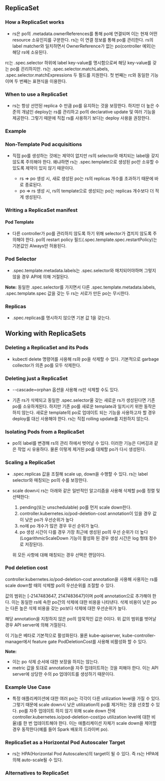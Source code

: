 ## ReplicaSet

### How a ReplicaSet works
- rs은 po의 .metadata.ownerReferences를 통해 po에 연결되며 이는 현재 어떤 resource 소유인지를 구분한다. rs는 이 연결 정보를 통해 po를 관리한다. rs의 label matcher와 일치하면서 OwnerReference가 없는 po(controller 예외)는 해당 rs에 소유된다.

rc는 .spec.selector 하위에 label key-value를 명시함으로써 해당 key-value를 갖는 po를 괸리하지만. rs는 .spec.selector.matchLabels, .spec.selector.matchExpressions 두 필드를 지원한다. 첫 번째는 rc와 동일한 기능이며 두 번째는 표현식을 이용한다.

### When to use a ReplicaSet
- rs는 항상 선언된 replica 수 만큼 po를 유지하는 것을 보장한다. 하지만 더 높은 수준의 개념인 deploy는 rs를 관리하고 po의 declarative update 및 여러 기능을 제공한다. 그렇기 때문에 직접 rs를 사용하기 보다는 deploy 사용을 권장한다.

### Example

### Non-Template Pod acquisitions
- 직접 po를 생성하는 것에는 제약이 없지만 rs의 selector와 매치되는 label을 갖지 않도록 주의해야 한다. 왜냐하면 rs는 .spec.template으로 생성된 po만 소유할 수 있도록 제약이 있지 않기 때문이다.

  - rs => po 생성 시, 새로 생성된 po는 rs의 replicas 개수를 초과하기 때문에 바로 종료된다.
  - po => rs 생성 시, rs의 template으로 생성되는 po는 replicas 개수보다 더 적게 생성된다.

### Writing a ReplicaSet manifest

#### Pod Template
- 다른 controller가 po를 관리하지 않도록 하기 위해 selector가 겹치지 않도록 주의해야 한다. po의 restart policy 필드(.spec.template.spec.restartPolicy)는 기본값인 Always만 허용된다.

### Pod Selector
- .spec.template.metadata.labels는 .spec.selector와 매치되어야하며 그렇지 않을 경우 API에 의해 거절된다.

**Note:** 동일한 .spec.selector를 가지면서 다른 .spec.template.metadata.labels, .spec.template.spec 값을 갖는 두 rs는 서로가 만든 po는 무시한다.

### Replicas
- .spec.replicas를 명시하지 않으면 기본 값 1을 갖는다.

## Working with ReplicaSets

### Deleting a ReplicaSet and its Pods
- kubectl delete 명령어를 사용해 rs와 po을 삭제할 수 있다. 기본적으로 garbage collector가 의존 po를 모두 삭제한다.

### Deleting just a ReplicaSet
- --cascade=orphan 옵션을 사용해 rs만 삭제할 수도 있다.

- 기존 rs가 삭제되고 동일한 .spec.selector울 갖는 새로운 rs가 생성된다면 기존 po를 소유하게된다. 하지만 기존 po를 새로운 template과 일치시키 위한 동작은 하지 않는다. 새로운 template의 po로 업데이트 되는 기능을 사용하고자 할 경우 deploy를 대신 사용해야 한다. rs는 직접 rolling update를 지원하지 않는다.

### Isolating Pods from a ReplicaSet
- po의 label를 변경해 rs의 관리 하에서 벗어날 수 있다. 이러한 기능은 디버깅과 같은 작업 시 유용하다. 물론 이렇게 제거된 po를 대체할 po가 다시 생성된다.

### Scaling a ReplicaSet
- .spec.replicas 값을 조절해 scale up, down을 수행할 수 있다. rs는 label selector와 매칭되는 po의 수를 보장한다.

- scale down시 rs는 아래와 같은 일반적인 알고리즘을 사용해 삭제할 po를 정렬 및 선택한다:

  1. pending(또는 unschedulable) po를 먼저 scale down한다.
  2. controller.kubernetes.io/pod-deletion-cost annotation이 있을 경우 값이 낮은 po가 우선순위가 높다
  3. no에 po 개수가 많은 경우 우선 순위가 높다.
  4. po 생성 시간이 다를 경우 가장 최근에 생성된 po의 우선 순위가 더 높다(LogarithmicScaleDown 기능이 활성화 된 경우 생성 시간은 log 형태 정수로 저장된다).

  위 모든 사항에 대해 매칭되는 경우 선택은 랜덤이다.

### Pod deletion cost
controller.kubernetes.io/pod-deletion-cost annotation을 사용해 사용자는 rs를 scale down할 때의 삭제할 po의 우선순위를 조절할 수 있다.

값의 범위는 [-2147483647, 2147483647]이며 po에 annotation으로 추가해야 한다. 이는 동일한 rs에 속한 po간의 삭제에 대한 비용을 나타낸다. 삭제 비용이 낮은 po는 다른 높은 삭제 비용을 갖는 po보다 삭제에 대한 우선순위가 높다.

해당 annotation을 지정하지 않은 po의 암묵적인 값은 0이다. 위 값의 범위를 벗어날 경우 API server에 의해 거절된다.

이 기능은 베타로 기본적으로 활성화된다. 물론 kube-apiserver, kube-controller-manager에서 feature gate PodDeletionCost를 사용해 비활성화 할 수 있다.

**Note:**
  - 이는 po 삭제 순서에 대한 보장을 하지는 않는다.
  - metric 값을 토대로 annotation을 자주 업데이트하는 것을 피해야 한다. 이는 API server에 상당한 수의 po 업데이트를 생성하기 때문이다.

### Example Use Case
- 특정 애플리케이션에 대한 여러 po는 각각이 다른 utilization level을 가질 수 있다. 그렇기 때문에 scale down시 낮은 utilization의 po를 제거하는 것을 선호할 수 있다. po를 자주 업데이트 하지 않기 위해 scale down 전에 controller.kubernetes.io/pod-deletion-cost(po utilization level에 대한 비율)를 한 번 업데이트해야 한다. 이는 애플리케이션 자체가 scale down을 제어할 경우 동작한다(예를 들어 Spark 배포의 드라이버 po).

### ReplicaSet as a Horizontal Pod Autoscaler Target
- rs는 HPA(Horizontal Pod Autoscalers)의 target이 될 수 있다. 즉 rs는 HPA에 의해 auto-scale될 수 있다.

### Alternatives to ReplicaSet